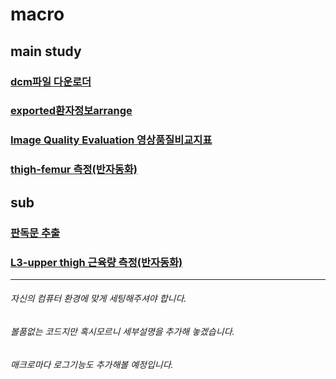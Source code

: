 # macro 

## main study  
### [dcm파일 다운로더](https://github.com/ajoumax/Nuclear-Medicine_macro/tree/main/dcm_downloader(infinitt))  
### [exported환자정보arrange](https://github.com/ajoumax/Nuclear-Medicine_macro/tree/main/arrange_exported_patient_info)  
### [Image Quality Evaluation 영상품질비교지표](https://github.com/ajoumax/Nuclear-Medicine_macro/tree/main/Image_Quality_Evaluation)  
### [thigh-femur 측정(반자동화)](https://github.com/ajoumax/Nuclear-Medicine_macro/tree/main/thigh-femur%20measurement)  


## sub  
### [판독문 추출](https://github.com/ajoumax/Nuclear-Medicine_macro/tree/main/extract%20readings)  
### [L3-upper thigh 근육량 측정(반자동화)](https://github.com/ajoumax/Nuclear-Medicine_macro/tree/main/L3-upper%20thigh%20muscle%20measurement)  



<hr/>  

###### 자신의 컴퓨터 환경에 맞게 세팅해주셔야 합니다.  

###### 볼품없는 코드지만 혹시모르니 세부설명을 추가해 놓겠습니다.  

###### 매크로마다 로그기능도 추가해볼 예정입니다.
